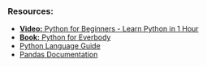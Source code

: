### Resources:
- <a href="https://www.youtube.com/watch?v=kqtD5dpn9C8"><b>Video:</b> Python for Beginners - Learn Python in 1 Hour</a>
- <a href="https://books.trinket.io/pfe/"><b>Book:</b> Python for Everbody</a>
- <a href="https://www.python.org/">Python Language Guide</a>
- <a href="https://pandas.pydata.org/docs/">Pandas Documentation</a>
